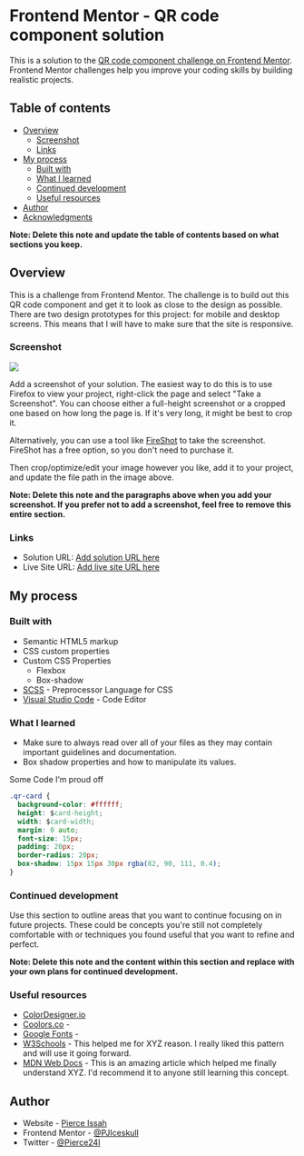 # Frontend Mentor - QR code component solution

This is a solution to the [QR code component challenge on Frontend Mentor](https://www.frontendmentor.io/challenges/qr-code-component-iux_sIO_H). Frontend Mentor challenges help you improve your coding skills by building realistic projects.

## Table of contents

- [Overview](#overview)
  - [Screenshot](#screenshot)
  - [Links](#links)
- [My process](#my-process)
  - [Built with](#built-with)
  - [What I learned](#what-i-learned)
  - [Continued development](#continued-development)
  - [Useful resources](#useful-resources)
- [Author](#author)
- [Acknowledgments](#acknowledgments)

**Note: Delete this note and update the table of contents based on what sections you keep.**

## Overview

This is a challenge from Frontend Mentor. The challenge is to build out this QR code component and get it to look as close to the design as possible. There are two design prototypes for this project: for mobile and desktop screens. This means that I will have to make sure that the site is responsive.

### Screenshot

![](./screenshot.jpg)

Add a screenshot of your solution. The easiest way to do this is to use Firefox to view your project, right-click the page and select "Take a Screenshot". You can choose either a full-height screenshot or a cropped one based on how long the page is. If it's very long, it might be best to crop it.

Alternatively, you can use a tool like [FireShot](https://getfireshot.com/) to take the screenshot. FireShot has a free option, so you don't need to purchase it.

Then crop/optimize/edit your image however you like, add it to your project, and update the file path in the image above.

**Note: Delete this note and the paragraphs above when you add your screenshot. If you prefer not to add a screenshot, feel free to remove this entire section.**

### Links

- Solution URL: [Add solution URL here](https://your-solution-url.com)
- Live Site URL: [Add live site URL here](https://your-live-site-url.com)

## My process

### Built with

- Semantic HTML5 markup
- CSS custom properties
- Custom CSS Properties
  - Flexbox
  - Box-shadow
- [SCSS](https://sass-lang.com/) - Preprocessor Language for CSS
- [Visual Studio Code](https://code.visualstudio.com/) - Code Editor

<!-- **Note: These are just examples. Delete this note and replace the list above with your own choices** -->

### What I learned

- Make sure to always read over all of your files as they may contain important guidelines and documentation.
- Box shadow properties and how to manipulate its values.

Some Code I’m proud off

```css
.qr-card {
  background-color: #ffffff;
  height: $card-height;
  width: $card-width;
  margin: 0 auto;
  font-size: 15px;
  padding: 20px;
  border-radius: 20px;
  box-shadow: 15px 15px 30px rgba(82, 90, 111, 0.4);
}
```

<!-- **Note: Delete this note and the content within this section and replace with your own learnings.** -->

### Continued development

Use this section to outline areas that you want to continue focusing on in future projects. These could be concepts you're still not completely comfortable with or techniques you found useful that you want to refine and perfect.

**Note: Delete this note and the content within this section and replace with your own plans for continued development.**

### Useful resources

- [ColorDesigner.io](https://colordesigner.io/)
- [Coolors.co](https://coolors.co/) -
- [Google Fonts](https://fonts.google.com/specimen/Outfit) -
- [W3Schools](https://www.w3schools.com/cssref/css3_pr_box-shadow.php) - This helped me for XYZ reason. I really liked this pattern and will use it going forward.
- [MDN Web Docs](https://developer.mozilla.org/en-US/docs/Web/CSS/box-shadow) - This is an amazing article which helped me finally understand XYZ. I'd recommend it to anyone still learning this concept.

## Author

- Website - [Pierce Issah](https://pjiceskull.github.io/WebPorfolio)
- Frontend Mentor - [@PJIceskull](https://www.frontendmentor.io/profile/PJIceskull)
- Twitter - [@Pierce24I](https://twitter.com/pierce24i)

<!-- ## Acknowledgments

This is where you can give a hat tip to anyone who helped you out on this project. Perhaps you worked in a team or got some inspiration from someone else's solution. This is the perfect place to give them some credit.

**Note: Delete this note and edit this section's content as necessary. If you completed this challenge by yourself, feel free to delete this section entirely.** -->
